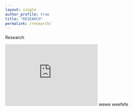 ```yaml
---
layout: single
author_profile: true
title: "RESEARCH"
permalink: /research/
---
```

Research
 <iframe width="300" height="200" src="https://www.youtube.com/embed/USFbCB9flEY" allowfullscreen frameborder="0"></iframe>
 wewe
 weefefe
